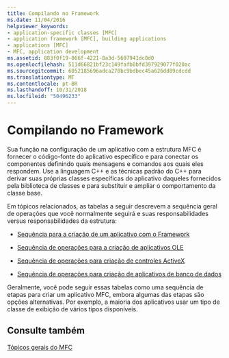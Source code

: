 ```yaml
---
title: Compilando no Framework
ms.date: 11/04/2016
helpviewer_keywords:
- application-specific classes [MFC]
- application framework [MFC], building applications
- applications [MFC]
- MFC, application development
ms.assetid: 883f0f19-866f-4221-8a3d-5607941dc8d0
ms.openlocfilehash: 511d66821bf23c149fafb0bfd397929077f020ac
ms.sourcegitcommit: 6052185696adca270bc9bdbec45a626dd89cdcdd
ms.translationtype: MT
ms.contentlocale: pt-BR
ms.lasthandoff: 10/31/2018
ms.locfileid: "50496233"
---
```

# <a name="building-on-the-framework"></a>Compilando no Framework

Sua função na configuração de um aplicativo com a estrutura MFC é fornecer o código-fonte do aplicativo específico e para conectar os componentes definindo quais mensagens e comandos aos quais eles respondem. Use a linguagem C++ e as técnicas padrão do C++ para derivar suas próprias classes específicas do aplicativo daqueles fornecidos pela biblioteca de classes e para substituir e ampliar o comportamento da classe base.

Em tópicos relacionados, as tabelas a seguir descrevem a sequência geral de operações que você normalmente seguirá e suas responsabilidades versus responsabilidades da estrutura:

- [Sequência para a criação de um aplicativo com o Framework](../mfc/sequence-of-operations-for-building-mfc-applications.md)

- [Sequência de operações para a criação de aplicativos OLE](../mfc/sequence-of-operations-for-creating-ole-applications.md)

- [Sequência de operações para criação de controles ActiveX](../mfc/sequence-of-operations-for-creating-activex-controls.md)

- [Sequência de operações para criação de aplicativos de banco de dados](../mfc/sequence-of-operations-for-creating-database-applications.md)

Geralmente, você pode seguir essas tabelas como uma sequência de etapas para criar um aplicativo MFC, embora algumas das etapas são opções alternativas. Por exemplo, a maioria dos aplicativos usar um tipo de classe de exibição de vários tipos disponíveis.

## <a name="see-also"></a>Consulte também

[Tópicos gerais do MFC](../mfc/general-mfc-topics.md)

